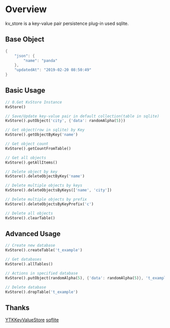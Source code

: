 # Overview

kv_store is a key-value pair persistence plug-in used sqlite.

## Base Object

```dart
{
    "json": {
        "name": "panda"
    },
    "updatedAt": "2019-02-20 08:50:49"
}
```

## Basic Usage

```dart
// 0.Get KvStore Instance
KvStore()

// Save/Update key-value pair in default collection(table in sqlite)
KvStore().putObject('city', {'data': randomAlpha(5)})

// Get object(row in sqlite) by Key
KvStore().getObjectByKey('name')

// Get object count
KvStore().getCountFromTable()

// Get all objects
KvStore().getAllItems()

// Delete object by key
KvStore().deleteObjectByKey('name')

// Delete multiple objects by keys
KvStore().deleteObjectsByKeys(['name', 'city'])

// Delete multiple objects by prefix
KvStore().deleteObjectsByKeyPrefix('c')

// Delete all objects
KvStore().clearTable()
```

## Advanced Usage

```dart
// Create new database
KvStore().createTable('t_example')

// Get databases
KvStore().allTables()

// Actions in specified database
KvStore().putObject(randomAlpha(5), {'data': randomAlpha(5)}, 't_example')

// Delete database
KvStore().dropTable('t_example')
```

## Thanks

[YTKKeyValueStore](https://github.com/yuantiku/YTKKeyValueStore)
[sqflite](https://github.com/tekartik/sqflite)
